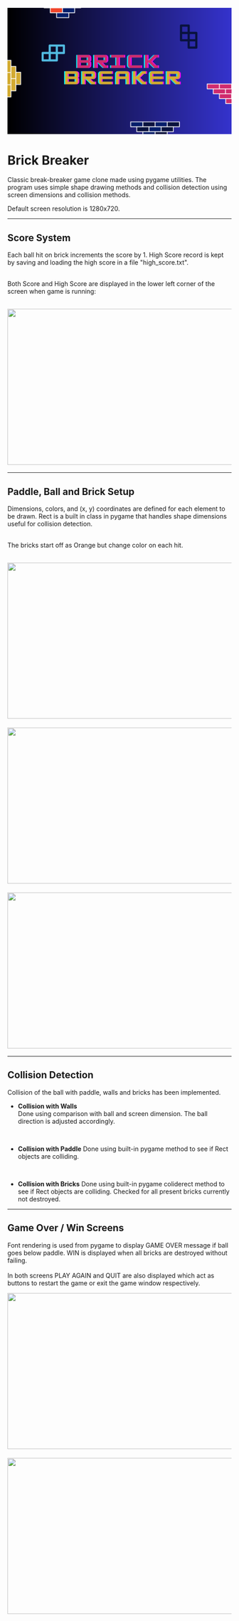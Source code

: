 ![welcome screen](./bg.png)

# Brick Breaker

Classic break-breaker game clone made using pygame utilities. The program uses simple shape drawing methods and collision detection using screen dimensions and collision methods.
</br>

Default screen resolution is 1280x720.

<hr>

## Score System
Each ball hit on brick increments the score by 1. High Score record is kept by saving and loading the high score in a file "high_score.txt".

</br>
Both Score and High Score are displayed in the lower left corner of the screen when game is running:
</br></br>
<p align = "center">
   <img src="https://github.com/daimbk/brick-breaker/assets/51926730/4e1d686b-fd33-4ccf-ad09-c0e5f9e86e4a" width="798" height="351"/>
</p>

<hr>

## Paddle, Ball and Brick Setup

Dimensions, colors, and (x, y) coordinates are defined for each element to be drawn. Rect is a built in class in pygame that handles shape dimensions useful for collision detection.
</br>

</br>
The bricks start off as Orange but change color on each hit.
</br></br>
<p align = "center">
  <img src="https://github.com/daimbk/brick-breaker/assets/51926730/f2d52747-9666-41e8-b1ff-b8fcce29eefe" width="798" height
  ="351"/>
  </br></br>
  <img src="https://github.com/daimbk/brick-breaker/assets/51926730/9b89c27f-3f24-4969-9b87-b3fb1c3c4531" width="798" height
  ="351"/>
  </br></br>
  <img src="https://github.com/daimbk/brick-breaker/assets/51926730/0eda526e-e57f-4ac0-9650-e95d8f364cfc" width="798" height
  ="351"/>
</p>

<hr>

## Collision Detection
Collision of the ball with paddle, walls and bricks has been implemented.
</br>
- **Collision with Walls**
  </br>Done using comparison with ball and screen dimension. The ball direction is adjusted accordingly.

</br>

- **Collision with Paddle**
  Done using built-in pygame method to see if Rect objects are colliding.

</br>

- **Collision with Bricks**
  Done using built-in pygame coliderect method to see if Rect objects are colliding. Checked for all present bricks currently not destroyed.

<hr>

## Game Over / Win Screens
Font rendering is used from pygame to display GAME OVER message if ball goes below paddle. WIN is displayed when all bricks are destroyed without failing.
</br></br>
In both screens PLAY AGAIN and QUIT are also displayed which act as buttons to restart the game or exit the game window respectively.

<p align = "center">
  <img src="https://github.com/daimbk/brick-breaker/assets/51926730/4620db15-ee18-4674-b6fa-1c7d524511db" width="798" height
  ="351"/>
  </br></br>
  <img src="https://github.com/daimbk/brick-breaker/assets/51926730/00d76623-bed8-4873-ad14-bd0ca540d03f" width="798" height
  ="351"/>
</p>

